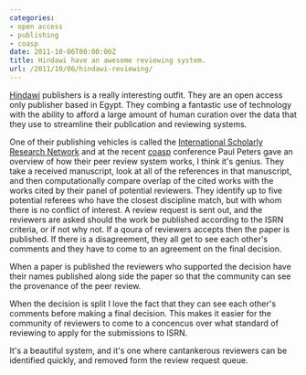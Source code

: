```yaml
---
categories:
- open access
- publishing
- coasp
date: 2011-10-06T00:00:00Z
title: Hindawi have an awesome reviewing system.
url: /2011/10/06/hindawi-reviewing/
---
```


[Hindawi][hw] publishers is a really interesting outfit. They are an open access only publisher based in Egypt. They combing a fantastic use of technology with the ability to afford a large amount of human curation over the data that they use to streamline their publication and reviewing systems.

One of their publishing vehicles is called the [International Scholarly Research Network][isrn] and at the recent [coasp][coasp] conference Paul Peters gave an overview of how their peer review system works, I think it's genius. They take a received manuscript, look at all of the references in that manuscript, and then computationally compare overlap of the cited works with the works cited by their panel of potential reviewers. They identify up to five potential referees who have the closest discipline match, but with whom there is no conflict of interest. A review request is sent out, and the reviewers are asked should the work be published according to the ISRN criteria, or if not why not. If a qoura of reviewers accepts then the paper is published. If there is a disagreement, they all get to see each other's comments and they have to come to an agreement on the final decision.

When a paper is published the reviewers who supported the decision have their names published along side the paper so that the community can see the provenance of the peer review.

When the decision is split I love the fact that they can see each other's comments before making a final decision. This makes it easier for the community of reviewers to come to a concencus over what standard of reviewing to apply for the submissions to ISRN. 

It's a beautiful system, and it's one where cantankerous reviewers can be identified quickly, and removed form the review request queue.

[hw]: http://www.hindawi.com/
[isrn]: http://www.isrn.com/journals/
[coasp]: http://www.oaspa.org/coasp/
